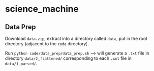 # science_machine


## Data Prep

Download `data.zip`; extract into a directory called `data`, put in the root directory (adjacent to the `code` directory).

Run `python code/data_prep/data_prep.sh` --> will generate a `.txt` file in directory `data/2_flattened/` corresponding to each `.xml` file in `data/1_parsed/`.